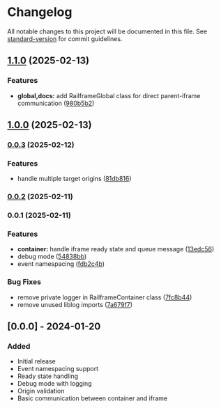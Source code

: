 # Changelog

All notable changes to this project will be documented in this file. See [standard-version](https://github.com/conventional-changelog/standard-version) for commit guidelines.

## [1.1.0](https://github.com/kaotypr/railframe/compare/v1.0.0...v1.1.0) (2025-02-13)


### Features

* **global,docs:** add RailframeGlobal class for direct parent-iframe communication ([980b5b2](https://github.com/kaotypr/railframe/commit/980b5b26aa77db39cf5e411581d8623b20d9c2d6))

## [1.0.0](https://github.com/kaotypr/railframe/compare/v0.0.3...v1.0.0) (2025-02-13)

### [0.0.3](https://github.com/kaotypr/railframe/compare/v0.0.2...v0.0.3) (2025-02-12)


### Features

* handle multiple target origins ([81db816](https://github.com/kaotypr/railframe/commit/81db8168e4ea1dc271fbe190778c3984e259437b))

### [0.0.2](https://github.com/kaotypr/railframe/compare/v0.0.1...v0.0.2) (2025-02-11)

### 0.0.1 (2025-02-11)


### Features

* **container:** handle iframe ready state and queue message ([13edc56](https://github.com/kaotypr/railframe/commit/13edc5678062c9d7bf90337f6bebab013b873804))
* debug mode ([54838bb](https://github.com/kaotypr/railframe/commit/54838bbeb6d45df94ea2773d74285798b7808957))
* event namespacing ([fdb2c4b](https://github.com/kaotypr/railframe/commit/fdb2c4b6649ed972ff7c0f346b9306338e476292))


### Bug Fixes

* remove private logger in RailframeContainer class ([7fc8b44](https://github.com/kaotypr/railframe/commit/7fc8b44e81fc3c8dc9d4014c9e5f14a1a1205a48))
* remove unused liblog imports ([7a679f7](https://github.com/kaotypr/railframe/commit/7a679f7f8d9299ae90c417dbe84091f5d23dd8d8))

## [0.0.0] - 2024-01-20

### Added
- Initial release
- Event namespacing support
- Ready state handling
- Debug mode with logging
- Origin validation
- Basic communication between container and iframe